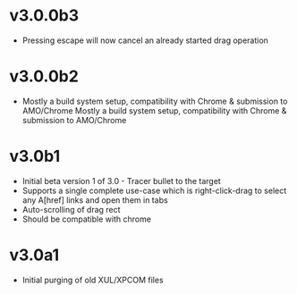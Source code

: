 v3.0.0b3
========
- Pressing escape will now cancel an already started drag operation

v3.0.0b2
========
- Mostly a build system setup, compatibility with Chrome & submission
  to AMO/Chrome Mostly a build system setup, compatibility with Chrome
  & submission to AMO/Chrome

v3.0b1
======
 - Initial beta version 1 of 3.0 - Tracer bullet to the target
 - Supports a single complete use-case which is right-click-drag
   to select any A[href] links and open them in tabs
 - Auto-scrolling of drag rect
 - Should be compatible with chrome
 
v3.0a1
======
 - Initial purging of old XUL/XPCOM files
